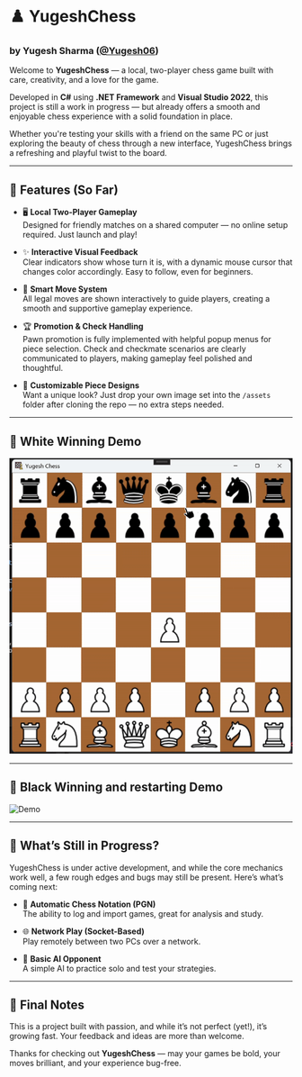 # ♟️ YugeshChess  
### by Yugesh Sharma ([@Yugesh06](https://github.com/Yugesh06))

Welcome to **YugeshChess** — a local, two-player chess game built with care, creativity, and a love for the game.

Developed in **C#** using **.NET Framework** and **Visual Studio 2022**, this project is still a work in progress — but already offers a smooth and enjoyable chess experience with a solid foundation in place.

Whether you're testing your skills with a friend on the same PC or just exploring the beauty of chess through a new interface, YugeshChess brings a refreshing and playful twist to the board.

---

## 🌟 Features (So Far)

- 🖥️ **Local Two-Player Gameplay**  
  Designed for friendly matches on a shared computer — no online setup required. Just launch and play!

- ✨ **Interactive Visual Feedback**  
  Clear indicators show whose turn it is, with a dynamic mouse cursor that changes color accordingly. Easy to follow, even for beginners.

- 🧩 **Smart Move System**  
  All legal moves are shown interactively to guide players, creating a smooth and supportive gameplay experience.

- 🏆 **Promotion & Check Handling**  
  Pawn promotion is fully implemented with helpful popup menus for piece selection. Check and checkmate scenarios are clearly communicated to players, making gameplay feel polished and thoughtful.

- 🎨 **Customizable Piece Designs**  
  Want a unique look? Just drop your own image set into the `/assets` folder after cloning the repo — no extra steps needed.
---
## 🎥 White Winning Demo

![Demo](whitew_mate.gif)

---
## 🎥 Black Winning and restarting Demo

![Demo](blackw_mate.gif)

---


## 🚧 What’s Still in Progress?

YugeshChess is under active development, and while the core mechanics work well, a few rough edges and bugs may still be present. Here’s what’s coming next:

- 📝 **Automatic Chess Notation (PGN)**  
  The ability to log and import games, great for analysis and study.

- 🌐 **Network Play (Socket-Based)**  
  Play remotely between two PCs over a network.

- 🤖 **Basic AI Opponent**  
  A simple AI to practice solo and test your strategies.

---

## 💬 Final Notes

This is a project built with passion, and while it’s not perfect (yet!), it’s growing fast. Your feedback and ideas are more than welcome.

Thanks for checking out **YugeshChess** — may your games be bold, your moves brilliant, and your experience bug-free.
